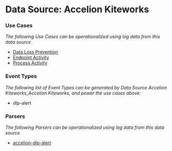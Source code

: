Data Source: Accelion Kiteworks
===============================

### Use Cases

_The following Use Cases can be operationalized using log data from this data source_

* [Data Loss Prevention](usecase_data_loss_prevention.md)
* [Endpoint Activity](usecase_endpoint_activity.md)
* [Process Activity](usecase_process_activity.md)


### Event Types

_The following list of Event Types can be generated by Data Source Accelion Kiteworks_Accelion Kiteworks, and power the use cases above:_

- dlp-alert


### Parsers

_The following Parsers can be operationalized using log data from this data source_

* [accelion-dlp-alert](parserContent_accelion-dlp-alert.md)
